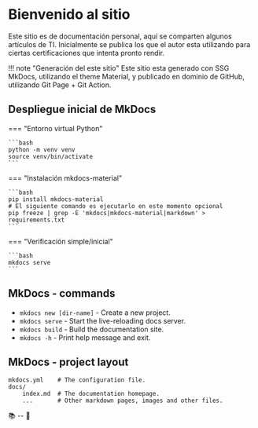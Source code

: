# Bienvenido al sitio

Este sitio es de documentación personal, aquí se comparten algunos artículos de TI. Inicialmente se publica los que el autor esta utilizando para ciertas certificaciones que intenta pronto rendir.

!!! note "Generación del este sitio"
    Este sitio esta generado con SSG MkDocs, utilizando el theme Material, y publicado en dominio de GitHub, utilizando Git Page + Git Action.

## Despliegue inicial de MkDocs

=== "Entorno virtual Python"

    ```bash
    python -m venv venv
    source venv/bin/activate
    ```

=== "Instalación mkdocs-material"

    ```bash
    pip install mkdocs-material
    # El siguiente comando es ejecutarlo en este momento opcional
    pip freeze | grep -E 'mkdocs|mkdocs-material|markdown' > requirements.txt
    ```

=== "Verificación simple/inicial"

    ```bash
    mkdocs serve
    ```

## MkDocs - commands

* `mkdocs new [dir-name]` - Create a new project.
* `mkdocs serve` - Start the live-reloading docs server.
* `mkdocs build` - Build the documentation site.
* `mkdocs -h` - Print help message and exit.

## MkDocs - project layout

    mkdocs.yml    # The configuration file.
    docs/
        index.md  # The documentation homepage.
        ...       # Other markdown pages, images and other files.

:books: -- :beers:
